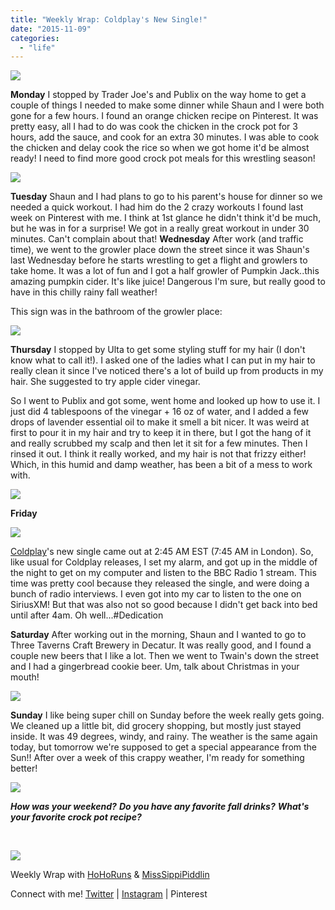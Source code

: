 ```yaml
---
title: "Weekly Wrap: Coldplay's New Single!"
date: "2015-11-09"
categories: 
  - "life"
---
```


[![](images/WeeklyWrap.jpg)](https://1.bp.blogspot.com/-nvrsswp-b3w/V1XXdQo0PRI/AAAAAAABXPE/dC6fN68xwIowDvhPlbWnrfgV3aY-zDX5wCLcB/s1600/WeeklyWrap.jpg)

**Monday** I stopped by Trader Joe's and Publix on the way home to get a couple of things I needed to make some dinner while Shaun and I were both gone for a few hours. I found an orange chicken recipe on Pinterest. It was pretty easy, all I had to do was cook the chicken in the crock pot for 3 hours, add the sauce, and cook for an extra 30 minutes. I was able to cook the chicken and delay cook the rice so when we got home it'd be almost ready! I need to find more good crock pot meals for this wrestling season!

![](images/tumblr_nxjspcNxyM1qzasfoo1_540.jpg)

**Tuesday** Shaun and I had plans to go to his parent's house for dinner so we needed a quick workout. I had him do the 2 crazy workouts I found last week on Pinterest with me. I think at 1st glance he didn't think it'd be much, but he was in for a surprise! We got in a really great workout in under 30 minutes. Can't complain about that! **Wednesday** After work (and traffic time), we went to the growler place down the street since it was Shaun's last Wednesday before he starts wrestling to get a flight and growlers to take home. It was a lot of fun and I got a half growler of Pumpkin Jack..this amazing pumpkin cider. It's like juice! Dangerous I'm sure, but really good to have in this chilly rainy fall weather!

This sign was in the bathroom of the growler place:

![](images/tumblr_nxjstb48jI1qzasfoo1_540.jpg)

**Thursday** I stopped by Ulta to get some styling stuff for my hair (I don't know what to call it!). I asked one of the ladies what I can put in my hair to really clean it since I've noticed there's a lot of build up from products in my hair. She suggested to try apple cider vinegar.

So I went to Publix and got some, went home and looked up how to use it. I just did 4 tablespoons of the vinegar + 16 oz of water, and I added a few drops of lavender essential oil to make it smell a bit nicer. It was weird at first to pour it in my hair and try to keep it in there, but I got the hang of it and really scrubbed my scalp and then let it sit for a few minutes. Then I rinsed it out. I think it really worked, and my hair is not that frizzy either! Which, in this humid and damp weather, has been a bit of a mess to work with.

![](images/tumblr_nxjt2fW1gl1qzasfoo1_540.jpg)

**Friday**

[![](images/IMG_20151106_035117.jpg)](http://4.bp.blogspot.com/-OZ2IcSymV8o/VjzzrAmkYVI/AAAAAAAA6iE/B11oqRjV6BY/s1600/IMG_20151106_035117.jpg)

[Coldplay](http://coldplay.com/)'s new single came out at 2:45 AM EST (7:45 AM in London). So, like usual for Coldplay releases, I set my alarm, and got up in the middle of the night to get on my computer and listen to the BBC Radio 1 stream. This time was pretty cool because they released the single, and were doing a bunch of radio interviews. I even got into my car to listen to the one on SiriusXM! But that was also not so good because I didn't get back into bed until after 4am. Oh well...#Dedication

**Saturday** After working out in the morning, Shaun and I wanted to go to Three Taverns Craft Brewery in Decatur. It was really good, and I found a couple new beers that I like a lot. Then we went to Twain's down the street and I had a gingerbread cookie beer. Um, talk about Christmas in your mouth!

![](images/tumblr_nxjs9sSFSA1qzasfoo1_540.jpg)

**Sunday** I like being super chill on Sunday before the week really gets going. We cleaned up a little bit, did grocery shopping, but mostly just stayed inside. It was 49 degrees, windy, and rainy. The weather is the same again today, but tomorrow we're supposed to get a special appearance from the Sun!! After over a week of this crappy weather, I'm ready for something better!

![](images/tumblr_nxjssw8gxB1qzasfoo1_540.jpg)

**_How was your weekend?_** **_Do you have any favorite fall drinks?_** **_What's your favorite crock pot recipe?_** 

 

[![](images/WeeklyWrap-300x300.jpg)](http://www.misssippipiddlin.com/)

Weekly Wrap with [HoHoRuns](http://hohoruns.blogspot.com/) & [MissSippiPiddlin](http://www.misssippipiddlin.com/)

Connect with me! [Twitter](http://twitter.com/kaleighcodes) | [Instagram](http://instagram.com/codebikerun/) | Pinterest
